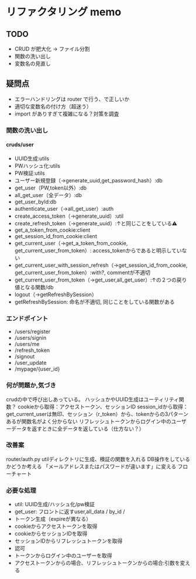 # リファクタリング memo

## TODO

- CRUD が肥大化 → ファイル分割
- 関数の洗い出し
- 変数名の見直し

## 疑問点

- エラーハンドリングは router で行う、で正しいか
- 適切な変数名の付け方（超迷う）
- import がありすぎて複雑になる？対策を調査

### 関数の洗い出し
#### cruds/user
- UUID生成:utils
- PWハッシュ化:utils
- PW検証:utils
- ユーザー新規登録（→generate_uuid,get_password_hash）:db
- get_user（PW,token以外）:db
- all_get_user（全データ）:db
- get_user_byId:db
- authenticate_user（→all_get_user）:auth
- create_access_token（→generate_uuid）:util
- create_refresh_token（→generate_uuid）:↑と同じことをしている⚠️ 
- get_a_token_from_cookie:client
- get_session_id_from_cookie:client
- get_current_user（→get_a_token_from_cookie, get_current_user_from_token）: access_tokenからであると明示していない
- get_current_user_with_session_refresh（→get_session_id_from_cookie, get_current_user_from_token）:with?, commentが不適切
- get_current_user_from_token（→get_user,all_get_user）:↑の２つの戻り値となる関数/db
- logout（→getRefreshBySession）
- getRefreshBySession: 命名が不適切, 同じことをしている関数がある


### エンドポイント
- /users/register
- /users/signin
- /users/me
- /refresh_token
- /signout
- /user_update
- /mypage/{user_id}

### 何が問題か,気づき
crudの中で呼び出しあっている。
ハッシュかやUUID生成はユーティリティ関数？
cookieから取得：アクセストークン、セッションID
session_idから取得：
get_current_userは無印、セッション（r_token）から、tokenからの3パターンあるが関数名がよく分からない
リフレッシュトークンからログイン中のユーザーデータを返すときに全データを返している（仕方ない？）

### 改善案
router/auth.py
utilディレクトリに生成、検証の関数を入れる
DB操作をしているかどうか考える
「メールアドレスまたはパスワードが違います」に変える
フローチャート

### 必要な処理
- util: UUID生成/ハッシュ化/pw検証
- get_user: フロントに返すuser,all_data / by_id /
- トークン生成（expireが異なる）
- cookieからアクセストークンを取得
- cookieからセッションIDを取得
- セッションIDからリフレッシュトークンを取得
- 認可
- トークンからログイン中のユーザーを取得
- アクセストークンからの場合、リフレッシュトークンからの場合:引数を変える
